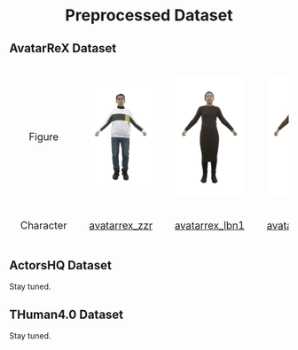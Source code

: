 <div align="center">

# Preprocessed Dataset

</div>

## AvatarReX Dataset

<div>
<table style="width:100%;border-spacing:0px;border-collapse:separate;margin-right:auto;margin-left:auto;font-size: large">
<tr>
<td style="padding:20px;width:20%;vertical-align:middle;border:none" align="center">
Figure
</td>
<td style="padding:20px;width:20%;vertical-align:middle;border:none" align="center">
<img width="350" src="assets/avatarrex_zzr.jpg"/>
</td>
<td style="padding:20px;width:20%;vertical-align:middle;border:none" align="center">
<img width="350" src="assets/avatarrex_lbn1.jpg"/>
</td>
<td style="padding:20px;width:20%;vertical-align:middle;border:none" align="center">
<img width="350" src="assets/avatarrex_lbn2.jpg"/>
</td>
</tr>
<tr>
<td style="padding:20px;width:20%;vertical-align:middle;border:none" align="center">
Character
</td>
<td style="padding:20px;width:20%;vertical-align:middle;border:none" align="center">
<a href="https://drive.google.com/file/d/1o5tIisBAhYxCl81SUZ4HGaEKyslCBD16/view?usp=sharing">avatarrex_zzr</a>
</td>
<td style="padding:20px;width:20%;vertical-align:middle;border:none" align="center">
<a href="https://drive.google.com/file/d/1RDM3v5P4XF6Sp88EusDvokw-yHg6Je0C/view?usp=sharing">avatarrex_lbn1</a>
</td>
<td style="padding:20px;width:20%;vertical-align:middle;border:none" align="center">
<a href="https://drive.google.com/file/d/1AuITI1KDHG4MbaNplnzmkcYDwii_Q419/view?usp=sharing">avatarrex_lbn2</a>
</td>
</tr>
</table>
</div>

## ActorsHQ Dataset

Stay tuned.

## THuman4.0 Dataset

Stay tuned.